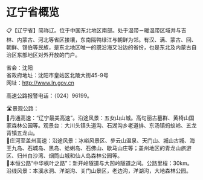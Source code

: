 # 辽宁省概览  
📋【辽宁省】简称辽。位于中国东北地区南部。处于温带－暖温带区域并与吉林、内蒙古、河北等省区接壤，东南隔鸭绿江与朝鲜为邻。有汉、满、蒙古、回、朝鲜、锡伯等民族，是东北地区唯一的既沿海又沿边的省份，也是东北及内蒙古自治区东部地区对外开放的门户。  
  
省会：沈阳  
省政府地址：沈阳市皇姑区北陵大街45-9号  
网址：http://www.ln.gov.cn  
  
高速公路报警电话：（024）96199。  
  
🛣️景观公路：  
🔸丹通高速：“辽宁最美高速”。沿途风景：五女山山城。高句丽古墓群、黄椅山国家森林公园等。观景台：大川头镇头道沟、石湖沟乡老道排、东汤镇蚂蚁岭、五龙背镇五龙山。  
🔸庄河至盖州高速：沿途风景：冰峪风景区、步云山温泉、天门山、城山古城、海王九岛、石城岛、黑岛、蛤蜊岛、石佛山、歇马山庄等；盖州地区的青龙山旅游区、归州白沙湾、烟筒山城和仙人岛森林公园等。  
🔸本恒公路“中华枫叶之路”：新开岭隧道与大凹岭隧道之间。公路里程：30km。沿线风景：本溪水洞、洋湖沟、关门山景区，老边沟，洋湖沟，大地森林公园。  